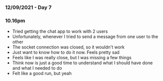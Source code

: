 ### 12/09/2021 - Day 7

### 10.16pm
- Tried getting the chat app to work with 2 users
- Unfortunately, whenever I tried to send a message from one user to the other
- The socket connection was closed, so it wouldn't work
- Just want to know how to do it now. Feels pretty sad
- Feels like I was really close, but I was missing a few things
- Think now is just a good time to understand what I should have done and what I needed to do
- Felt like a good run, but yeah
